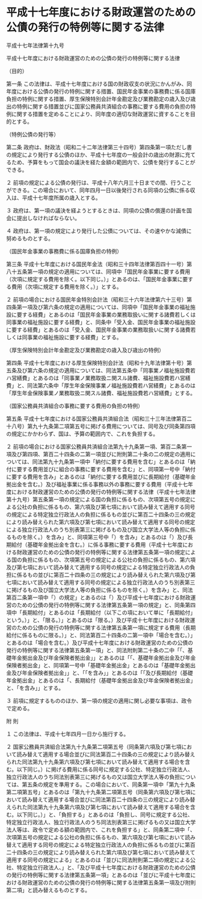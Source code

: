 # 平成十七年度における財政運営のための公債の発行の特例等に関する法律

平成十七年法律第十九号

平成十七年度における財政運営のための公債の発行の特例等に関する法律

（目的）

第一条 この法律は、平成十七年度における国の財政収支の状況にかんがみ、同年度における公債の発行の特例に関する措置、国民年金事業の事務費に係る国庫負担の特例に関する措置、厚生保険特別会計年金勘定及び業務勘定の歳入及び歳出の特例に関する措置並びに国家公務員共済組合の事務に要する費用の負担の特例に関する措置を定めることにより、同年度の適切な財政運営に資することを目的とする。

（特例公債の発行等）

第二条 政府は、財政法（昭和二十二年法律第三十四号）第四条第一項ただし書の規定により発行する公債のほか、平成十七年度の一般会計の歳出の財源に充てるため、予算をもって国会の議決を経た金額の範囲内で、公債を発行することができる。

２ 前項の規定による公債の発行は、平成十八年六月三十日までの間、行うことができる。この場合において、同年四月一日以後発行される同項の公債に係る収入は、平成十七年度所属の歳入とする。

３ 政府は、第一項の議決を経ようとするときは、同項の公債の償還の計画を国会に提出しなければならない。

４ 政府は、第一項の規定により発行した公債については、その速やかな減債に努めるものとする。

（国民年金事業の事務費に係る国庫負担の特例）

第三条 平成十七年度における国民年金法（昭和三十四年法律第百四十一号）第八十五条第一項の規定の適用については、同項中「国民年金事業に要する費用（次項に規定する費用を除く。以下同じ。）」とあるのは、「国民年金事業に要する費用（次項に規定する費用を除く。）」とする。

２ 前項の場合における国民年金特別会計法（昭和三十六年法律第六十三号）第四条第一項及び第六条の規定の適用については、同項中「国民年金事業の福祉施設に要する経費」とあるのは「国民年金事業の業務取扱いに関する諸費若しくは同事業の福祉施設に要する経費」と、同条中「受入金、国民年金事業の福祉施設に要する経費」とあるのは「受入金、国民年金事業の業務取扱いに関する諸費若しくは同事業の福祉施設に要する経費」とする。

（厚生保険特別会計年金勘定及び業務勘定の歳入及び歳出の特例）

第四条 平成十七年度における厚生保険特別会計法（昭和十九年法律第十号）第五条及び第六条の規定の適用については、同法第五条中「同事業ノ福祉施設費若ハ営繕費」とあるのは「同事業ノ業務取扱ニ関スル諸費、福祉施設費若ハ営繕費」と、同法第六条中「厚生年金保険事業ノ福祉施設費若ハ営繕費」とあるのは「厚生年金保険事業ノ業務取扱ニ関スル諸費、福祉施設費若ハ営繕費」とする。

（国家公務員共済組合の事務に要する費用の負担の特例）

第五条 平成十七年度における国家公務員共済組合法（昭和三十三年法律第百二十八号）第九十九条第二項第五号に掲げる費用については、同号及び同条第四項の規定にかかわらず、国は、予算の範囲内で、これを負担する。

２ 前項の場合における国家公務員共済組合法第九十九条第一項、第百二条第一項及び第四項、第百二十四条の二第一項並びに附則第二十条の二の規定の適用については、同法第九十九条第一項中「納付に要する費用を含む」とあるのは「納付に要する費用並びに組合の事務に要する費用を含む」と、同項第一号中「納付に要する費用を含み」とあるのは「納付に要する費用並びに長期給付（基礎年金拠出金を含む。）及び福祉事業に係る事務以外の事務に要する費用（平成十七年度における財政運営のための公債の発行の特例等に関する法律（平成十七年法律第十九号）第五条第一項の規定による国の負担に係るもの、次項第五号の規定による公社の負担に係るもの、第六項及び第七項において読み替えて適用する同号の規定による特定独立行政法人の負担に係るもの並びに第百二十四条の三の規定により読み替えられた第六項及び第七項において読み替えて適用する同号の規定による独立行政法人のうち別表第三に掲げるもの及び国立大学法人等の負担に係るものを除く。）を含み」と、同項第三号中「）を含み」とあるのは「）及び長期給付（基礎年金拠出金を含む。）に係る事務に要する費用（平成十七年度における財政運営のための公債の発行の特例等に関する法律第五条第一項の規定による国の負担に係るもの、次項第五号の規定による公社の負担に係るもの、第六項及び第七項において読み替えて適用する同号の規定による特定独立行政法人の負担に係るもの並びに第百二十四条の三の規定により読み替えられた第六項及び第七項において読み替えて適用する同号の規定による独立行政法人のうち別表第三に掲げるもの及び国立大学法人等の負担に係るものを除く。）を含み」と、同法第百二条第一項中「）の規定」とあるのは「）及び平成十七年度における財政運営のための公債の発行の特例等に関する法律第五条第一項の規定」と、同条第四項中「長期給付」とあるのは「長期給付（以下この項において単に「長期給付」という。）」と、「限る。）」とあるのは「限る。）及び平成十七年度における財政運営のための公債の発行の特例等に関する法律第五条第一項に規定する費用（長期給付に係るものに限る。）」と、同法第百二十四条の二第一項中「場合を含む。）」とあるのは「場合を含む。）及び平成十七年度における財政運営のための公債の発行の特例等に関する法律第五条第一項」と、同法附則第二十条の二中「「、基礎年金拠出金及び年金保険者拠出金」」とあるのは「「、基礎年金拠出金及び年金保険者拠出金」と、同項第一号中「基礎年金拠出金」とあるのは「基礎年金拠出金及び年金保険者拠出金」」と、「「を含み」」とあるのは「「及び長期給付（基礎年金拠出金」とあるのは「、長期給付（基礎年金拠出金及び年金保険者拠出金」と、「を含み」」とする。

３ 前項に規定するもののほか、第一項の規定の適用に関し必要な事項は、政令で定める。

附 則

１ この法律は、平成十七年四月一日から施行する。

２ 国家公務員共済組合法第九十九条第二項第五号（同条第六項及び第七項において読み替えて適用する場合並びに同法第百二十四条の三の規定により読み替えられた同法第九十九条第六項及び第七項において読み替えて適用する場合を含む。以下同じ。）に掲げる費用に係る同号に規定する公社、特定独立行政法人、独立行政法人のうち同法別表第三に掲げるもの又は国立大学法人等の負担については、第五条の規定を準用する。この場合において、同条第一項中「第九十九条第二項第五号」とあるのは「第九十九条第二項第五号（同条第六項及び第七項において読み替えて適用する場合並びに同法第百二十四条の三の規定により読み替えられた同法第九十九条第六項及び第七項において読み替えて適用する場合を含む。以下同じ。）」と、「負担する」とあるのは「負担し、同号に規定する公社、特定独立行政法人、独立行政法人のうち同法別表第三に掲げるもの又は国立大学法人等は、政令で定める額の範囲内で、これを負担する」と、同条第二項中「、次項第五号の規定による公社の負担に係るもの、第六項及び第七項において読み替えて適用する同号の規定による特定独立行政法人の負担に係るもの並びに第百二十四条の三の規定により読み替えられた第六項及び第七項において読み替えて適用する同号の規定による」とあるのは「並びに同法附則第二項の規定による公社、特定独立行政法人、」と、「及び平成十七年度における財政運営のための公債の発行の特例等に関する法律第五条第一項」とあるのは「並びに平成十七年度における財政運営のための公債の発行の特例等に関する法律第五条第一項及び附則第二項」と読み替えるものとする。
